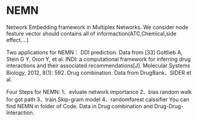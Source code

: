 # NEMN
 Network Embedding framework in Multiplex Networks.
 We consider node feature vector should contains all of informaction(ATC,Chemical,side effect....)
 
 Two applications for NEMN：
 DDI prediction. Data from [33]	Gottlieb A, Stein G Y, Oron Y, et al. INDI: a computational framework for inferring drug interactions and their associated recommendations[J]. Molecular Systems Biology, 2012, 8(1): 592.
 Drug combination. Data from DrugBank、SIDER et al.
 
 Four Steps for NEMN:
  1、evluate network importance
  2、bias random walk for got path
  3、train Skip-gram model
  4、randomforest calssifier
 You can find NEMN in folder of Code.
 Data in Drug combination and Drug-Drug-Interaction.
